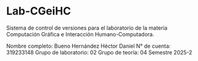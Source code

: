 # Lab-CGeiHC
Sistema de control de versiones para el laboratorio de la materia Computación Gráfica e Interacción Humano-Computadora.

Nombre completo: Bueno Hernández Héctor Daniel
N° de cuenta: 319233148
Grupo de laboratorio: 02
Grupo de teoría: 04
Semestre 2025-2
